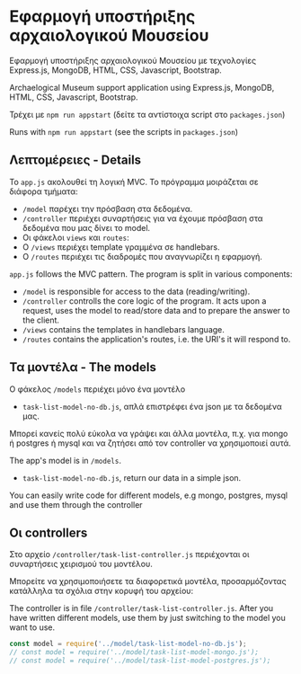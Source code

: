 # Εφαρμογή υποστήριξης αρχαιολογικού Μουσείου

Εφαρμογή υποστήριξης αρχαιολογικού Μουσείου με τεχνολογίες Express.js, MongoDB, HTML, CSS, Javascript, Bootstrap.

Archaelogical Museum support application using Express.js, MongoDB, HTML, CSS, Javascript, Bootstrap.

Τρέχει με `npm run appstart` (δείτε τα αντίστοιχα script στο `packages.json`)

Runs with `npm run appstart` (see the scripts in `packages.json`)
## Λεπτομέρειες - Details

Το `app.js` ακολουθεί τη λογική MVC. Το πρόγραμμα μοιράζεται σε διάφορα τμήματα: 
 - `/model` παρέχει την πρόσβαση στα δεδομένα.
 - `/controller` περιέχει συναρτήσεις για να έχουμε πρόσβαση στα δεδομένα που μας δίνει το model.
 - Οι φάκελοι `views` και `routes`:
  - Ο `/views` περιέχει template γραμμένα σε handlebars.
  - Ο `/routes` περιέχει τις διαδρομές που αναγνωρίζει η εφαρμογή.

`app.js` follows the MVC pattern. The program is split in various components: 
- `/model` is responsible for access to the data (reading/writing).
- `/controller` controlls the core logic of the program. It acts upon a request, uses the model to read/store data and to prepare the answer to the client.
- `/views` contains the templates in handlebars language.
- `/routes` contains the application's routes, i.e. the URI's it will respond to.

## Τα μοντέλα - The models
Ο φάκελος `/models` περιέχει μόνο ένα μοντέλο 
- `task-list-model-no-db.js`, απλά επιστρέφει ένα json με τα δεδομένα μας.

Μπορεί κανείς πολύ εύκολα να γράψει και άλλα μοντέλα, π.χ. για mongo ή postgres ή mysql και να ζητήσει από τον controller να χρησιμοποιεί αυτά.

The app's model is in `/models`. 
- `task-list-model-no-db.js`, return our data in a simple json.

You can easily write code for different models, e.g mongo, postgres, mysql and use them through the controller

## Οι controllers
Στο αρχείο `/controller/task-list-controller.js` περιέχονται οι συναρτήσεις χειρισμού του μοντέλου.

Μπορείτε να χρησιμοποιήσετε τα διαφορετικά μοντέλα, προσαρμόζοντας κατάλληλα τα σχόλια στην κορυφή του αρχείου:

The controller is in file `/controller/task-list-controller.js`. After you have written different models, use them by just switching to the model you want to use.

```javascript
const model = require('../model/task-list-model-no-db.js');
// const model = require('../model/task-list-model-mongo.js');
// const model = require('../model/task-list-model-postgres.js');
```


